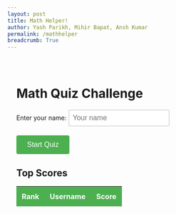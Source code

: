```yaml
---
layout: post
title: Math Helper! 
author: Yash Parikh, Mihir Bapat, Ansh Kumar
permalink: /mathhelper
breadcrumb: True
---
```


<style>
  .quiz-container {
    max-width: 800px;
    margin: 20px auto;
    padding: 20px;
  }

  .question-section {
    background-color: #f5f5f5;
    padding: 20px;
    border-radius: 8px;
    margin-bottom: 20px;
  }

  .question {
    font-size: 24px;
    font-weight: bold;
    margin-bottom: 15px;
  }

  .answer-input {
    width: 100%;
    padding: 10px;
    font-size: 18px;
    border: 2px solid #ddd;
    border-radius: 4px;
    margin-bottom: 10px;
  }

  .submit-btn {
    background-color: #4CAF50;
    color: white;
    padding: 12px 24px;
    font-size: 16px;
    border: none;
    border-radius: 4px;
    cursor: pointer;
  }

  .submit-btn:hover {
    background-color: #45a049;
  }

  .submit-btn:disabled {
    background-color: #cccccc;
    cursor: not-allowed;
  }

  .score-display {
    font-size: 20px;
    font-weight: bold;
    margin: 20px 0;
  }

  .leaderboard {
    margin-top: 30px;
  }

  .leaderboard table {
    width: 100%;
    border-collapse: collapse;
  }

  .leaderboard th, .leaderboard td {
    padding: 12px;
    text-align: left;
    border-bottom: 1px solid #ddd;
  }

  .leaderboard th {
    background-color: #4CAF50;
    color: white;
  }

  .leaderboard tr:hover {
    background-color: #f5f5f5;
  }

  .user-form {
    margin-bottom: 20px;
  }

  .user-form input {
    padding: 8px;
    font-size: 16px;
    border: 2px solid #ddd;
    border-radius: 4px;
    margin-right: 10px;
  }

  .error-msg {
    color: red;
    margin: 10px 0;
  }

  .success-msg {
    color: green;
    margin: 10px 0;
  }
</style>

<div class="quiz-container">
  <h1>Math Quiz Challenge</h1>

  <div class="user-form">
    <label for="username">Enter your name: </label>
    <input type="text" id="username" placeholder="Your name" required>
  </div>

  <div id="quiz-section" style="display: none;">
    <div class="question-section">
      <div class="question" id="question">Question will appear here</div>
      <input type="number" id="answer-input" class="answer-input" placeholder="Your answer">
      <button id="submit-answer" class="submit-btn">Submit Answer</button>
    </div>

    <div class="score-display">
      Score: <span id="current-score">0</span> / <span id="total-questions">10</span>
    </div>

    <div id="message"></div>
  </div>

  <button id="start-quiz" class="submit-btn">Start Quiz</button>

  <div class="leaderboard">
    <h2>Top Scores</h2>
    <table>
      <thead>
        <tr>
          <th>Rank</th>
          <th>Username</th>
          <th>Score</th>
        </tr>
      </thead>
      <tbody id="leaderboard-body">
        <!-- Leaderboard data will be populated here -->
      </tbody>
    </table>
  </div>
</div>

<script type="module">
  import { javaURI, fetchOptions } from '{{ site.baseurl }}/assets/js/api/config.js';

  // Quiz state
  let currentQuestion = 0;
  let score = 0;
  let totalQuestions = 10;
  let questions = [];

  // API URLs
  const baseURL = `${javaURI}/api/quiz`;
  const scoreURL = `${baseURL}/score`;
  const topScoresURL = `${baseURL}/top?limit=10`;

  // DOM elements
  const usernameInput = document.getElementById('username');
  const startQuizBtn = document.getElementById('start-quiz');
  const quizSection = document.getElementById('quiz-section');
  const questionElement = document.getElementById('question');
  const answerInput = document.getElementById('answer-input');
  const submitAnswerBtn = document.getElementById('submit-answer');
  const currentScoreElement = document.getElementById('current-score');
  const totalQuestionsElement = document.getElementById('total-questions');
  const messageElement = document.getElementById('message');
  const leaderboardBody = document.getElementById('leaderboard-body');

  // Generate random math questions
  function generateQuestions() {
    questions = [];
    for (let i = 0; i < totalQuestions; i++) {
      const num1 = Math.floor(Math.random() * 20) + 1;
      const num2 = Math.floor(Math.random() * 20) + 1;
      const operators = ['+', '-', '*'];
      const operator = operators[Math.floor(Math.random() * operators.length)];

      let answer;
      switch(operator) {
        case '+':
          answer = num1 + num2;
          break;
        case '-':
          answer = num1 - num2;
          break;
        case '*':
          answer = num1 * num2;
          break;
      }

      questions.push({
        question: `${num1} ${operator} ${num2} = ?`,
        answer: answer
      });
    }
  }

  // Display current question
  function displayQuestion() {
    if (currentQuestion < totalQuestions) {
      questionElement.textContent = `Question ${currentQuestion + 1}: ${questions[currentQuestion].question}`;
      answerInput.value = '';
      answerInput.focus();
    } else {
      endQuiz();
    }
  }

  // Start quiz
  startQuizBtn.addEventListener('click', () => {
    const username = usernameInput.value.trim();
    if (!username) {
      showMessage('Please enter your name!', 'error');
      return;
    }

    // Reset quiz state
    currentQuestion = 0;
    score = 0;
    generateQuestions();

    // Update UI
    startQuizBtn.style.display = 'none';
    quizSection.style.display = 'block';
    usernameInput.disabled = true;
    currentScoreElement.textContent = score;
    totalQuestionsElement.textContent = totalQuestions;
    messageElement.innerHTML = '';

    displayQuestion();
  });

  // Submit answer
  submitAnswerBtn.addEventListener('click', checkAnswer);
  answerInput.addEventListener('keypress', (e) => {
    if (e.key === 'Enter') {
      checkAnswer();
    }
  });

  function checkAnswer() {
    const userAnswer = parseInt(answerInput.value);
    const correctAnswer = questions[currentQuestion].answer;

    if (isNaN(userAnswer)) {
      showMessage('Please enter a valid number!', 'error');
      return;
    }

    if (userAnswer === correctAnswer) {
      score++;
      currentScoreElement.textContent = score;
      showMessage('Correct!', 'success');
    } else {
      showMessage(`Wrong! The correct answer was ${correctAnswer}`, 'error');
    }

    currentQuestion++;

    setTimeout(() => {
      if (currentQuestion < totalQuestions) {
        displayQuestion();
        messageElement.innerHTML = '';
      } else {
        endQuiz();
      }
    }, 1000);
  }

  // End quiz and save score
  function endQuiz() {
    quizSection.style.display = 'none';

    const username = usernameInput.value.trim();
    const finalScore = score;

    showMessage(`Quiz Complete! Your score: ${finalScore}/${totalQuestions}`, 'success');

    // Save score to backend
    const postOptions = {
      ...fetchOptions,
      method: 'POST',
      body: JSON.stringify({
        username: username,
        score: finalScore
      })
    };

    fetch(scoreURL, postOptions)
      .then(response => {
        if (response.status !== 201) {
          console.error('Failed to save score: ' + response.status);
          return;
        }
        return response.json();
      })
      .then(data => {
        if (data) {
          console.log('Score saved:', data);
          showMessage(`Score saved! You scored ${finalScore}/${totalQuestions}`, 'success');
          // Refresh leaderboard
          loadLeaderboard();
        }
      })
      .catch(err => {
        console.error('Error saving score:', err);
        showMessage('Failed to save score to server', 'error');
      });

    // Reset for new quiz
    setTimeout(() => {
      startQuizBtn.style.display = 'block';
      usernameInput.disabled = false;
    }, 2000);
  }

  // Load leaderboard
  function loadLeaderboard() {
    fetch(topScoresURL, fetchOptions)
      .then(response => {
        if (response.status !== 200) {
          console.error('Failed to load leaderboard: ' + response.status);
          return;
        }
        return response.json();
      })
      .then(data => {
        if (data) {
          displayLeaderboard(data);
        }
      })
      .catch(err => {
        console.error('Error loading leaderboard:', err);
        leaderboardBody.innerHTML = '<tr><td colspan="3">Failed to load leaderboard</td></tr>';
      });
  }

  // Display leaderboard data
  function displayLeaderboard(scores) {
    leaderboardBody.innerHTML = '';

    if (scores.length === 0) {
      leaderboardBody.innerHTML = '<tr><td colspan="3">No scores yet. Be the first!</td></tr>';
      return;
    }

    scores.forEach((score, index) => {
      const tr = document.createElement('tr');

      const rankTd = document.createElement('td');
      rankTd.textContent = index + 1;

      const usernameTd = document.createElement('td');
      usernameTd.textContent = score.username;

      const scoreTd = document.createElement('td');
      scoreTd.textContent = score.score;

      tr.appendChild(rankTd);
      tr.appendChild(usernameTd);
      tr.appendChild(scoreTd);

      leaderboardBody.appendChild(tr);
    });
  }

  // Show message helper
  function showMessage(msg, type) {
    messageElement.className = type === 'error' ? 'error-msg' : 'success-msg';
    messageElement.textContent = msg;
  }

  // Load leaderboard on page load
  loadLeaderboard();
</script>
